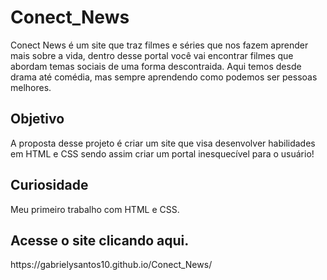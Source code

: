 # Conect_News
Conect News é um site que traz filmes e séries que nos fazem aprender mais sobre a vida, dentro desse portal você vai encontrar filmes que abordam temas sociais de uma forma descontraida. Aqui temos desde drama até comédia, mas sempre aprendendo como podemos ser pessoas melhores.

<h2> Objetivo </h2> 
A proposta desse projeto é criar um site que visa desenvolver habilidades em HTML e CSS sendo assim criar um portal inesquecível para o usuário!

<h2>Curiosidade</h2>
Meu primeiro trabalho com HTML e CSS.

<h2>Acesse o site clicando aqui.</h2>
https://gabrielysantos10.github.io/Conect_News/
